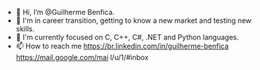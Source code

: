 - 👋 Hi, I’m @Guilherme Benfica.
- 👀 I'm in career transition, getting to know a new market and testing new skills.
- 🌱  I'm currently focused on C, C++, C#, .NET and Python languages.
- 📫 How to reach me https://br.linkedin.com/in/guilherme-benfica https://mail.google.com/mai l/u/1/#inbox 
<!---
Guilherme-Benfica/Guilherme-Benfica is a ✨ special ✨ repository because its `README.md` (this file) appears on your GitHub profile.
You can click the Preview link to take a look at your changes.
--->
